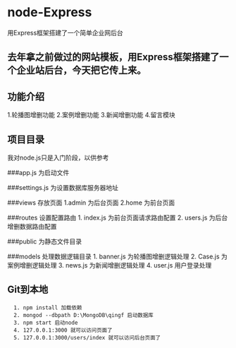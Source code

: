 # node-Express
用Express框架搭建了一个简单企业网后台
## 去年拿之前做过的网站模板，用Express框架搭建了一个企业站后台，今天把它传上来。

## 功能介绍
  1.轮播图增删功能
  2.案例增删功能
  3.新闻增删功能
  4.留言模块

## 项目目录
   我对node.js只是入门阶段，以供参考

  ###app.js 为启动文件

  ###settings.js 为设置数据库服务器地址

  ###views 存放页面
     1.admin 为后台页面
     2.home  为前台页面

  ###routes 设置配置路由
      1. index.js  为前台页面请求路由配置
      2. users.js  为后台增删数据路由配置

  ###public 为静态文件目录

  ###models 处理数据逻辑目录
      1. banner.js 为轮播图增删逻辑处理
      2. Case.js  为案例增删逻辑处理
      3. news.js 为新闻增删逻辑处理
      4. user.js  用户登录处理
  ## Git到本地
      1. npm install 加载依赖
      2. mongod --dbpath D:\MongoDB\qingf 启动数据库
      3. npm start 启动node
      4. 127.0.0.1:3000 就可以访问页面了
      5. 127.0.0.1:3000/users/index 就可以访问后台页面了